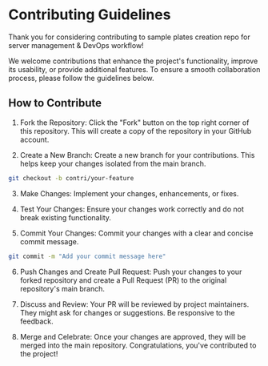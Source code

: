 # Contributing Guidelines

Thank you for considering contributing to sample plates creation repo for server management & DevOps workflow!

We welcome contributions that enhance the project's functionality, improve its usability, or provide additional features. To ensure a smooth collaboration process, please follow the guidelines below.

## How to Contribute

1. Fork the Repository:
   Click the "Fork" button on the top right corner of this repository. This will create a copy of the repository in your GitHub account.

2. Create a New Branch:
   Create a new branch for your contributions. This helps keep your changes isolated from the main branch.

```bash
git checkout -b contri/your-feature
```

3. Make Changes:
   Implement your changes, enhancements, or fixes.

4. Test Your Changes:
   Ensure your changes work correctly and do not break existing functionality.

5. Commit Your Changes:
   Commit your changes with a clear and concise commit message.

```bash
git commit -m "Add your commit message here"
```

6. Push Changes and Create Pull Request:
   Push your changes to your forked repository and create a Pull Request (PR) to the original repository's main branch.

7. Discuss and Review:
   Your PR will be reviewed by project maintainers. They might ask for changes or suggestions. Be responsive to the feedback.

8. Merge and Celebrate:
   Once your changes are approved, they will be merged into the main repository. Congratulations, you've contributed to the project!
